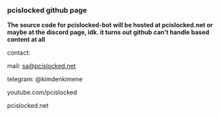 ### pcislocked github page


**The source code for pcislocked-bot will be hosted at pcislocked.net or maybe at the discord page, idk. it turns out github can't handle based content at all**

contact:

mail: sa@pcislocked.net

telegram: @kimdenkimene

youtube.com/pcislocked

pcislocked.net

<!--
**pcislocked/pcislocked** is a ✨ _special_ ✨ repository because its `README.md` (this file) appears on your GitHub profile.

Here are some ideas to get you started:

- 🔭 I’m currently working on ...
- 🌱 I’m currently learning ...
- 👯 I’m looking to collaborate on ...
- 🤔 I’m looking for help with ...
- 💬 Ask me about ...
- 📫 How to reach me: ...
- 😄 Pronouns: ...
- ⚡ Fun fact: ...
-->
